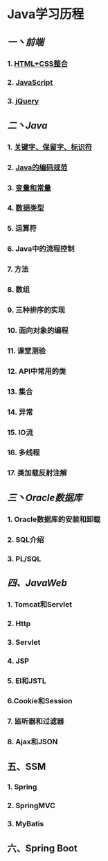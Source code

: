 # Java学习历程

## *一丶前端*

### 1.  [HTML+CSS整合](Html+Css/README.md) 

### 2.  [JavaScript](JavaScript/README.md) 

### 3.  [jQuery](jQuery/README.md) 

## *二丶Java*

### 1.  [关键字、保留字、标识符](Java/Day02/README.md#一、关键字、保留字、标识符) 

### 2.  [Java的编码规范](Java/Day02/README.md#二、Java的编码规范) 

### 3.  [变量和常量](Java/Day02/README.md#三、变量和常量) 

### 4.  [数据类型](Java/Day02/README.md#四、数据类型) 

### 5. 运算符

### 6. Java中的流程控制

### 7. 方法

### 8. 数组

### 9. 三种排序的实现

### 10. 面向对象的编程

### 11. 课堂测验

### 12. API中常用的类

### 13. 集合

### 14. 异常

### 15. IO流

### 16. 多线程

### 17. 类加载反射注解

## *三丶Oracle数据库*

### 1. Oracle数据库的安装和卸载

### 2. SQL介绍

### 3. PL/SQL

## *四、JavaWeb*

### 1. Tomcat和Servlet

### 2. Http

### 3. Servlet

### 4. JSP

### 5. El和JSTL

### 6.Cookie和Session

### 7. 监听器和过滤器

### 8. Ajax和JSON

## 五、SSM

### 1. Spring

### 2. SpringMVC

### 3. MyBatis

## 六、Spring Boot
